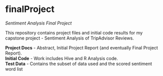 # finalProject
<em>Sentiment Analysis Final Project</em>

This repository contains project files and initial code results for my capstone project - Sentiment Analysis of TripAdvisor Reviews.

<b>Project Docs</b> - Abstract, Initial Project Report (and eventually Final Project Report). <br>
<b>Initial Code</b> - Work includes Hive and R Analysis code. <br>
<b>Test Data</b> - Contains the subset of data used and the scored sentiment word list
